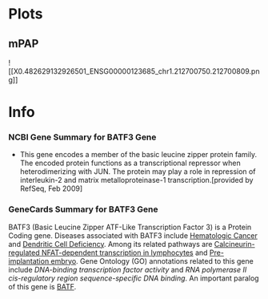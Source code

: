 # Plots
## mPAP
![[X0.482629132926501_ENSG00000123685_chr1.212700750.212700809.png]]

# Info
### NCBI Gene Summary for BATF3 Gene

[](https://www.ncbi.nlm.nih.gov/gene/55509)

- This gene encodes a member of the basic leucine zipper protein family. The encoded protein functions as a transcriptional repressor when heterodimerizing with JUN. The protein may play a role in repression of interleukin-2 and matrix metalloproteinase-1 transcription.[provided by RefSeq, Feb 2009]
    

### GeneCards Summary for BATF3 Gene

BATF3 (Basic Leucine Zipper ATF-Like Transcription Factor 3) is a Protein Coding gene. Diseases associated with BATF3 include [Hematologic Cancer](http://www.malacards.org/card/hematologic_cancer "See Hematologic Cancer at MalaCards") and [Dendritic Cell Deficiency](http://www.malacards.org/card/dendritic_cell_deficiency "See Dendritic Cell Deficiency at MalaCards"). Among its related pathways are [Calcineurin-regulated NFAT-dependent transcription in lymphocytes](https://pathcards.genecards.org/card/calcineurin-regulated_nfat-dependent_transcription_in_lymphocytes "See Calcineurin-regulated NFAT-dependent transcription in lymphocytes at Pathcards") and [Pre-implantation embryo](https://pathcards.genecards.org/card/pre-implantation_embryo "See Pre-implantation embryo at Pathcards"). Gene Ontology (GO) annotations related to this gene include _DNA-binding transcription factor activity_ and _RNA polymerase II cis-regulatory region sequence-specific DNA binding_. An important paralog of this gene is [BATF](https://www.genecards.org/cgi-bin/carddisp.pl?gene=BATF).